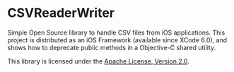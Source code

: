 CSVReaderWriter
==============

Simple Open Source library to handle CSV files from iOS applications. This project is distributed as an iOS Framework (available since XCode 6.0), and shows how to deprecate public methods in a Objective-C shared utility.

This library is licensed under the
[Apache License, Version 2.0](http://www.apache.org/licenses/LICENSE-2.0.html).
